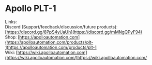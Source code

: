 # Apollo PLT-1


Links: \
Discord (Support/feedback/discussion/future products): [https://discord.gg/8PpS4yUaUh](https://discord.gg/mMNgQPyF94) \
Shop: [https://apolloautomation.com](https://apolloautomation.com/products/plt-1)https://apolloautomation.com/products/plt-1 \
Wiki: [https://wiki.apolloautomation.com](https://wiki.apolloautomation.com/)https://wiki.apolloautomation.com/ 
